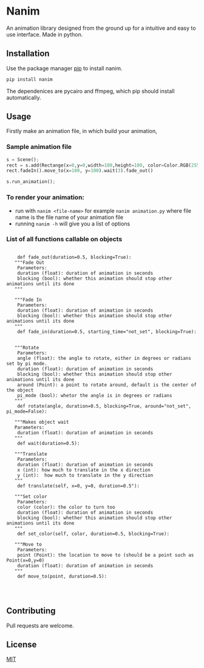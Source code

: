 
# Nanim

An animation library designed from the ground up for a intuitive and easy to use interface. Made in python.

## Installation

Use the package manager [pip](https://pip.pypa.io/en/stable/) to install nanim.

```bash
pip install nanim
```
The dependenices are pycairo and ffmpeg, which pip should install automatically.

## Usage
Firstly make an animation file, in which build your animation,

### Sample animation file
```python
s = Scene();
rect = s.add(Rectange(x=0,y=0,width=100,height=100, color=Color.RGB(255,0,0)));
rect.fadeIn().move_to(x=100, y=100).wait(3).fade_out()

s.run_animation();
```

### To render your animation:
- run with `nanim <file-name>` for example `nanim animation.py` where file name is the file name of your animation file
- running `nanim -h` will give you a list of options

### List of all functions callable on objects
```python3

    def fade_out(duration=0.5, blocking=True):
   """Fade Out
    Parameters:
    duration (float): duration of animation in seconds
    blocking (bool): whether this animation should stop other animations until its done
   """
    
   """Fade In
    Parameters:
    duration (float): duration of animation in seconds
    blocking (bool): whether this animation should stop other animations until its done
   """
    def fade_in(duration=0.5, starting_time="not_set", blocking=True):
   
   
   """Rotate
    Parameters:
    angle (float): the angle to rotate, either in degrees or radians set by pi mode.
    duration (float): duration of animation in seconds
    blocking (bool): whether this animation should stop other animations until its done
    around (Point): a point to rotate around, default is the center of the object
    pi_mode (bool): whetor the angle is in degrees or radians
   """
    def rotate(angle, duration=0.5, blocking=True, around="not_set", pi_mode=False):
    
   """Makes object wait
   Parameters:
    duration (float): duration of animation in seconds
   """
    def wait(duration=0.5):
    
   """Translate
    Parameters:
    duration (float): duration of animation in seconds
    x (int): how much to translate in the x direction
    y (int):  how much to translate in the y direction
   """
    def translate(self, x=0, y=0, duration=0.5"):
    
   """Set color
    Parameters:
    color (color): the color to turn too
    duration (float): duration of animation in seconds
    blocking (bool): whether this animation should stop other animations until its done
   """
    def set_color(self, color, duration=0.5, blocking=True):
    
   """Move to 
    Parameters:
    point (Point): the location to move to (should be a point such as Point(x=0,y=0)
    duration (float): duration of animation in seconds
   """
    def move_to(point, duration=0.5):




```


## Contributing
Pull requests are welcome. 

## License
[MIT](https://choosealicense.com/licenses/mit/)
